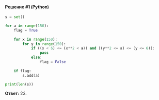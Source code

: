 #### Решение #1 (Python)
```python
s = set()

for a in range(150):
	flag = True
	
	for x in range(150):
		for y in range(150):
			if ((x < 6) <= (x**2 < a)) and ((y**2 <= a) <= (y <= 6)):
				pass
			else:
				flag = False
	
	if flag:
		s.add(a)

print(len(s))
```
**Ответ:** 23.
